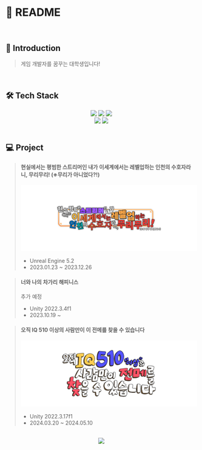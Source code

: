 # 📝 README

<br/>

## 🪪 Introduction
> 게임 개발자를 꿈꾸는 대학생입니다!

<br/>

## 🛠️ Tech Stack
<div align = center>
  <img src="https://img.shields.io/badge/C-A8B9CC?style=for-the-badge&logo=c&logoColor=white">
  <img src="https://img.shields.io/badge/C%23-512BD4?style=for-the-badge&logo=c%23&logoColor=white">
  <img src="https://img.shields.io/badge/C%2B%2B-00599C?style=for-the-badge&logo=cplusplus&logoColor=white">
  <br>
  <img src="https://img.shields.io/badge/Unity-FFFFFF?style=for-the-badge&logo=Unity&logoColor=black">
  <img src="https://img.shields.io/badge/Unreal%20Engine-0E1128?style=for-the-badge&logo=unrealengine&logoColor=white">
</div>

<br/>

## 💻 Project
> #### 현실에서는 평범한 스트리머인 내가 이세계에서는 레벨업하는 인천의 수호자라니, 무리무리! (※무리가 아니었다?!)
> [![muri](murimuri_logo.png)](https://www.youtube.com/watch?v=IGuyDqfc1vo)
> - Unreal Engine 5.2
> - 2023.01.23 ~ 2023.12.26

> #### 너와 나의 차가리 해피니스
> 추가 예정
> - Unity 2022.3.4f1
> - 2023.10.19 ~

> #### 오직 IQ 510 이상의 사람만이 이 전메를 찾을 수 있습니다
> [![onlyiq510](onlyiq510_logo.png)](https://www.youtube.com/watch?v=5X6NntRCq8E&t=11976s)
> - Unity 2022.3.17f1
> - 2024.03.20 ~ 2024.05.10

<br/>

<div align = center>
  <a href="https://solved.ac/kimbap0213/">
    <img src="http://mazassumnida.wtf/api/v2/generate_badge?boj=kimbap0213"/>
  </a>
</div>
